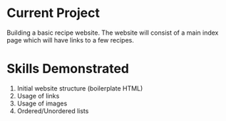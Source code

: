 # Current Project 
Building a basic recipe website.
The website will consist of a main index page which will have links to a few recipes.
# Skills Demonstrated 
1. Initial website structure (boilerplate HTML)
2. Usage of links
3. Usage of images
4. Ordered/Unordered lists